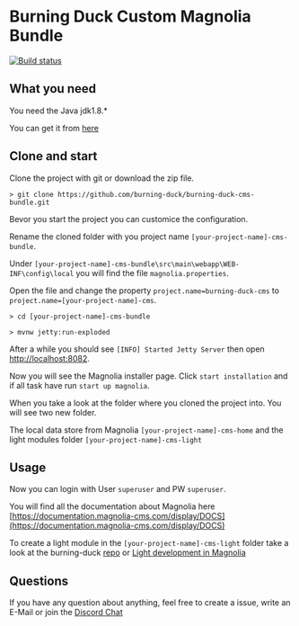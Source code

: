 # Burning Duck Custom Magnolia Bundle

[![Build status][travis-image]][travis-url]

## What you need
You need the Java jdk1.8.*

You can get it from [here](http://www.oracle.com/technetwork/java/javase/downloads/jdk8-downloads-2133151.html)


## Clone and start
Clone the project with git or download the zip file.

```
> git clone https://github.com/burning-duck/burning-duck-cms-bundle.git
```

Bevor you start the project you can customice the configuration.

Rename the cloned folder with you project name `[your-project-name]-cms-bundle`.

Under `[your-project-name]-cms-bundle\src\main\webapp\WEB-INF\config\local` you will find the file `magnolia.properties`.

Open the file and change the property `project.name=burning-duck-cms` to `project.name=[your-project-name]-cms`.

```
> cd [your-project-name]-cms-bundle

> mvnw jetty:run-exploded
```

After a while you should see `[INFO] Started Jetty Server` then open [http://localhost:8082](http://localhost:8082).

Now you will see the Magnolia installer page. Click `start installation` and if all task have run `start up magnolia`.

When you take a look at the folder where you cloned the project into. You will see two new folder.

The local data store from Magnolia `[your-project-name]-cms-home` and the light modules folder `[your-project-name]-cms-light`


## Usage
Now you can login with User `superuser` and PW `superuser`.

You will find all the documentation about Magnolia here [https://documentation.magnolia-cms.com/display/DOCS](https://documentation.magnolia-cms.com/display/DOCS)

To create a light module in the `[your-project-name]-cms-light` folder take a look at the burning-duck [repo](https://github.com/burning-duck) or [Light development in Magnolia](https://documentation.magnolia-cms.com/display/DOCS/Light+development+in+Magnolia)


## Questions
If you have any question about anything, feel free to create a issue, write an E-Mail or join the [Discord Chat](https://discord.gg/5KGSrfd)

[travis-image]: https://img.shields.io/travis/burning-duck/burning-duck-cms-bundle.svg?style=flat
[travis-url]: https://travis-ci.org/burning-duck/burning-duck-cms-bundle
